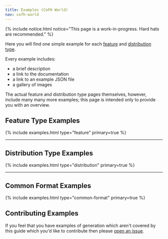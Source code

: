 ```yaml
---
title: Examples (CoFH World)
nav: cofh-world
---
```


{% include notice.html notice="This page is a work-in-progress. Hard hats are recommended." %}

Here you will find one simple example for each [feature](world-generator-configuration/feature-types/) and [distribution type](world-generator-configuration/distribution-types/).

Every example includes:

- a brief description
- a link to the documentation
- a link to an example JSON file
- a gallery of images

The actual feature and distribution type pages themselves, however, include many many more examples; this page is intended only to provide you with an overview.


## Feature Type Examples

{% include examples.html type="feature" primary=true %}

--------

## Distribution Type Examples

{% include examples.html type="distribution" primary=true %}

--------

## Common Format Examples

{% include examples.html type="common-format" primary=true %}

## Contributing Examples

If you feel that you have examples of generation which aren't covered by this guide which you'd like to contribute then please [open an issue](#).
